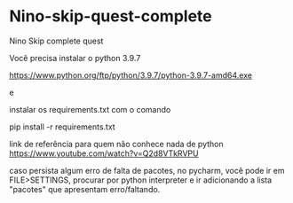# Nino-skip-quest-complete
Nino Skip complete quest

Você precisa instalar o python 3.9.7

https://www.python.org/ftp/python/3.9.7/python-3.9.7-amd64.exe 

e 

instalar os requirements.txt com o comando 

pip install -r requirements.txt

link de referência para quem não conhece nada de python https://www.youtube.com/watch?v=Q2d8VTkRVPU

caso persista algum erro de falta de pacotes, no pycharm, você pode ir em FILE>SETTINGS,
procurar por python interpreter e ir adicionando a lista "pacotes" que apresentam erro/faltando.
